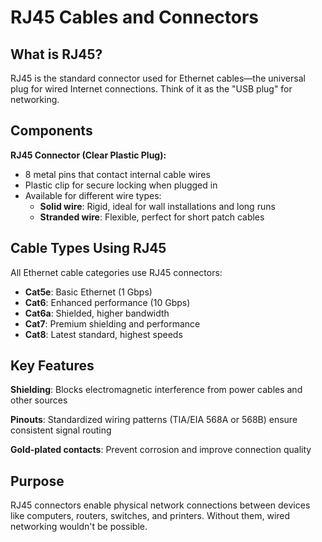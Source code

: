 # RJ45 Cables and Connectors

## What is RJ45?

RJ45 is the standard connector used for Ethernet cables—the universal plug for wired Internet connections. Think of it as the "USB plug" for networking.

## Components

**RJ45 Connector (Clear Plastic Plug):**

- 8 metal pins that contact internal cable wires
- Plastic clip for secure locking when plugged in
- Available for different wire types:
  - **Solid wire**: Rigid, ideal for wall installations and long runs
  - **Stranded wire**: Flexible, perfect for short patch cables

## Cable Types Using RJ45

All Ethernet cable categories use RJ45 connectors:

- **Cat5e**: Basic Ethernet (1 Gbps)
- **Cat6**: Enhanced performance (10 Gbps)
- **Cat6a**: Shielded, higher bandwidth
- **Cat7**: Premium shielding and performance
- **Cat8**: Latest standard, highest speeds

## Key Features

**Shielding**: Blocks electromagnetic interference from power cables and other sources

**Pinouts**: Standardized wiring patterns (TIA/EIA 568A or 568B) ensure consistent signal routing

**Gold-plated contacts**: Prevent corrosion and improve connection quality

## Purpose

RJ45 connectors enable physical network connections between devices like computers, routers, switches, and printers. Without them, wired networking wouldn't be possible.
